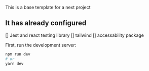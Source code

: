 This is a base template for a next project

## It has already configured

[] Jest and react testing library
[] tailwind
[] accessability package

First, run the development server:

```bash
npm run dev
# or
yarn dev
```
